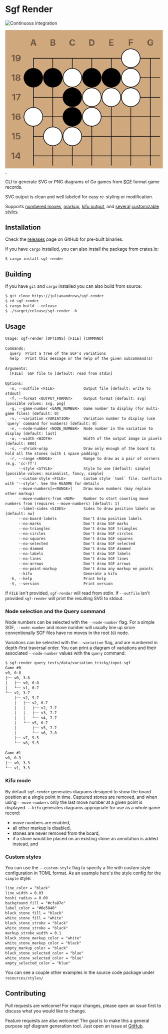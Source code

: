 # Sgf Render

![Continuous integration](https://github.com/julianandrews/sgf-render/workflows/Continuous%20integration/badge.svg)

![Cho Chikun Elementary, Problem 45](demo/prob45.svg).

CLI to generate SVG or PNG diagrams of Go games from
[SGF](https://www.red-bean.com/sgf/) format game records.

SVG output is clean and well labeled for easy re-styling or modification.

Supports [numbered
moves](https://raw.githubusercontent.com/julianandrews/sgf-render/master/demo/simple-numbered.svg),
[markup](https://raw.githubusercontent.com/julianandrews/sgf-render/master/demo/markup.svg),
[kifu output](https://raw.githubusercontent.com/julianandrews/sgf-render/master/demo/kifu.svg),
and
[several](https://raw.githubusercontent.com/julianandrews/sgf-render/master/demo/minimalist-numbered.svg)
[customizable](https://raw.githubusercontent.com/julianandrews/sgf-render/master/demo/wacky.svg)
[styles](https://raw.githubusercontent.com/julianandrews/sgf-render/master/demo/prob45-fancy.svg).

## Installation

Check the [releases](https://github.com/julianandrews/sgf-render/releases) page
on GitHub for pre-built binaries.

If you have `cargo` installed, you can also install the package from crates.io:

```
$ cargo install sgf-render
```

## Building

If you have `git` and `cargo` installed you can also build from source:

```
$ git clone https://julianandrews/sgf-render
$ cd sgf-render
$ cargo build --release
$ ./target/release/sgf-render -h
```

## Usage

```
Usage: sgf-render [OPTIONS] [FILE] [COMMAND]

Commands:
  query  Print a tree of the SGF's variations
  help   Print this message or the help of the given subcommand(s)

Arguments:
  [FILE]  SGF file to [default: read from stdin]

Options:
  -o, --outfile <FILE>             Output file [default: write to stdout]
  -f, --format <OUTPUT_FORMAT>     Output format [default: svg] [possible values: svg, png]
  -g, --game-number <GAME_NUMBER>  Game number to display (for multi-game files) [default: 0]
  -v, --variation <VARIATION>      Variation number to display (use `query` command for numbers) [default: 0]
  -n, --node-number <NODE_NUMBER>  Node number in the variation to display [default: last]
  -w, --width <WIDTH>              Width of the output image in pixels [default: 800]
  -s, --shrink-wrap                Draw only enough of the board to hold all the stones (with 1 space padding)
  -r, --range <RANGE>              Range to draw as a pair of corners (e.g. 'cc-ff')
      --style <STYLE>              Style to use [default: simple] [possible values: minimalist, fancy, simple]
      --custom-style <FILE>        Custom style `toml` file. Conflicts with '--style'. See the README for details
      --move-numbers[=<RANGE>]     Draw move numbers (may replace other markup)
      --move-numbers-from <NUM>    Number to start counting move numbers from (requires --move-numbers) [default: 1]
      --label-sides <SIDES>        Sides to draw position labels on [default: nw]
      --no-board-labels            Don't draw position labels
      --no-marks                   Don't draw SGF marks
      --no-triangles               Don't draw SGF triangles
      --no-circles                 Don't draw SGF circles
      --no-squares                 Don't draw SGF squares
      --no-selected                Don't draw SGF selected
      --no-dimmed                  Don't draw SGF dimmed
      --no-labels                  Don't draw SGF labels
      --no-lines                   Don't draw SGF lines
      --no-arrows                  Don't draw SGF arrows
      --no-point-markup            Don't draw any markup on points
      --kifu                       Generate a kifu
  -h, --help                       Print help
  -V, --version                    Print version
```

If `FILE` isn't provided, `sgf-render` will read from stdin. If `--outfile`
isn't provided `sgf-render` will print the resulting SVG to stdout.

### Node selection and the Query command

Node numbers can be selected with the `--node-number` flag. For a simple
SGF, `--node-number` and move number will usually line up since
conventionally SGF files have no moves in the root (`0`) node.

Variations can be selected with the `--variation` flag, and are numbered in
depth-first traversal order. You can print a diagram of variations and their
associated `--node-number` values with the `query` command:

```
$ sgf-render query tests/data/variation_tricky/input.sgf
Game #0
v0, 0-8
├── v0, 3-8
│   ├── v0, 6-8
│   └── v1, 6-7
└── v2, 3-7
    ├── v2, 5-7
    │   ├── v2, 6-7
    │   │   ├── v2, 7-7
    │   │   ├── v3, 7-7
    │   │   └── v4, 7-7
    │   └── v5, 6-7
    │       ├── v5, 7-7
    │       └── v6, 7-8
    ├── v7, 5-5
    └── v8, 5-5

Game #1
v0, 0-3
├── v0, 3-3
└── v1, 3-3
```

### Kifu mode

By default `sgf-render` generates diagrams designed to show the board position
at a single point in time. Captured stones are removed, and when using
`--move-numbers` only the last move number at a given point is displayed.
`--kifu` generates diagrams appropriate for use as a whole game record:

- move numbers are enabled,
- all other markup is disabled,
- stones are never removed from the board,
- if a stone would be placed on an existing stone an annotation is added
  instead, and

### Custom styles

You can use the `--custom-style` flag to specify a file with custom style
configuration in TOML format. As an example here's the style config for the
`simple` style:

```
line_color = "black"
line_width = 0.03
hoshi_radius = 0.09
background_fill = "#cfa87e"
label_color = "#6e5840"
black_stone_fill = "black"
white_stone_fill = "white"
black_stone_stroke = "black"
white_stone_stroke = "black"
markup_stroke_width = 0.1
black_stone_markup_color = "white"
white_stone_markup_color = "black"
empty_markup_color = "black"
black_stone_selected_color = "blue"
white_stone_selected_color = "blue"
empty_selected_color = "blue"
```

You can see a couple other examples in the source code package under
`resources/styles/`

## Contributing
Pull requests are welcome! For major changes, please open an issue first to
discuss what you would like to change.

Feature requests are also welcome! The goal is to make this a general purpose
sgf diagram generation tool. Just open an issue at
[GitHub](https://github.com/julianandrews/sgf-render/issues).
